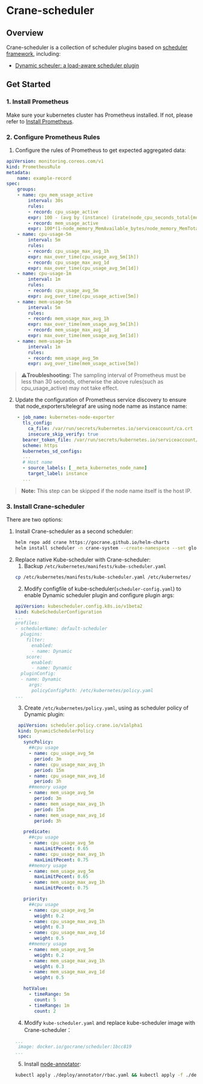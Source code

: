 # Crane-scheduler

## Overview
Crane-scheduler is a collection of scheduler plugins based on [scheduler framework](https://kubernetes.io/docs/concepts/scheduling-eviction/scheduling-framework/), including:

- [Dynamic scheuler: a load-aware scheduler plugin](doc/dynamic-scheduler.md)
## Get Started
### 1. Install Prometheus
Make sure your kubernetes cluster has Prometheus installed. If not, please refer to [Install Prometheus](https://github.com/gocrane/fadvisor/blob/main/README.md#prerequests).
### 2. Configure Prometheus Rules
1) Configure the rules of Prometheus to get expected aggregated data:
```yaml
apiVersion: monitoring.coreos.com/v1
kind: PrometheusRule
metadata:
    name: example-record
spec:
    groups:
    - name: cpu_mem_usage_active
        interval: 30s
        rules:
        - record: cpu_usage_active
        expr: 100 - (avg by (instance) (irate(node_cpu_seconds_total{mode="idle"}[30s])) * 100)
        - record: mem_usage_active
        expr: 100*(1-node_memory_MemAvailable_bytes/node_memory_MemTotal_bytes)
    - name: cpu-usage-5m
        interval: 5m
        rules:
        - record: cpu_usage_max_avg_1h
        expr: max_over_time(cpu_usage_avg_5m[1h])
        - record: cpu_usage_max_avg_1d
        expr: max_over_time(cpu_usage_avg_5m[1d])
    - name: cpu-usage-1m
        interval: 1m
        rules:
        - record: cpu_usage_avg_5m
        expr: avg_over_time(cpu_usage_active[5m])
    - name: mem-usage-5m
        interval: 5m
        rules:
        - record: mem_usage_max_avg_1h
        expr: max_over_time(mem_usage_avg_5m[1h])
        - record: mem_usage_max_avg_1d
        expr: max_over_time(mem_usage_avg_5m[1d])
    - name: mem-usage-1m
        interval: 1m
        rules:
        - record: mem_usage_avg_5m
        expr: avg_over_time(mem_usage_active[5m])
```
>**⚠️Troubleshooting:** The sampling interval of Prometheus must be less than 30 seconds, otherwise the above rules(such as cpu_usage_active) may not take effect.
2) Update the configuration of Prometheus service discovery to ensure that node_exporters/telegraf are using node name as instance name:
```yaml
    - job_name: kubernetes-node-exporter
      tls_config:
        ca_file: /var/run/secrets/kubernetes.io/serviceaccount/ca.crt
        insecure_skip_verify: true
      bearer_token_file: /var/run/secrets/kubernetes.io/serviceaccount/token
      scheme: https
      kubernetes_sd_configs:
      ...
      # Host name
      - source_labels: [__meta_kubernetes_node_name]
        target_label: instance
      ...
```
>**Note:** This step can be skipped if the node name itself is the host IP.
### 3. Install Crane-scheduler
There are two options:
1) Install Crane-scheduler as a second scheduler:
   ```bash
   helm repo add crane https://gocrane.github.io/helm-charts
   helm install scheduler -n crane-system --create-namespace --set global.prometheusAddr="REPLACE_ME_WITH_PROMETHEUS_ADDR" crane/scheduler
   ```
2) Replace native Kube-scheduler with Crane-scheduler:
   1) Backup `/etc/kubernetes/manifests/kube-scheduler.yaml`
   ```bash
   cp /etc/kubernetes/manifests/kube-scheduler.yaml /etc/kubernetes/
   ```
   2) Modify configfile of kube-scheduler(`scheduler-config.yaml`) to enable Dynamic scheduler plugin and configure plugin args:
   ```yaml
   apiVersion: kubescheduler.config.k8s.io/v1beta2
   kind: KubeSchedulerConfiguration
   ...
   profiles:
   - schedulerName: default-scheduler
     plugins:
       filter:
         enabled:
         - name: Dynamic
       score:
         enabled:
         - name: Dynamic
     pluginConfig:
     - name: Dynamic
        args:
         policyConfigPath: /etc/kubernetes/policy.yaml
   ...
   ```
   3) Create `/etc/kubernetes/policy.yaml`, using as scheduler policy of Dynamic plugin:
   ```yaml
    apiVersion: scheduler.policy.crane.io/v1alpha1
    kind: DynamicSchedulerPolicy
    spec:
      syncPolicy:
        ##cpu usage
        - name: cpu_usage_avg_5m
          period: 3m
        - name: cpu_usage_max_avg_1h
          period: 15m
        - name: cpu_usage_max_avg_1d
          period: 3h
        ##memory usage
        - name: mem_usage_avg_5m
          period: 3m
        - name: mem_usage_max_avg_1h
          period: 15m
        - name: mem_usage_max_avg_1d
          period: 3h

      predicate:
        ##cpu usage
        - name: cpu_usage_avg_5m
          maxLimitPecent: 0.65
        - name: cpu_usage_max_avg_1h
          maxLimitPecent: 0.75
        ##memory usage
        - name: mem_usage_avg_5m
          maxLimitPecent: 0.65
        - name: mem_usage_max_avg_1h
          maxLimitPecent: 0.75

      priority:
        ##cpu usage
        - name: cpu_usage_avg_5m
          weight: 0.2
        - name: cpu_usage_max_avg_1h
          weight: 0.3
        - name: cpu_usage_max_avg_1d
          weight: 0.5
        ##memory usage
        - name: mem_usage_avg_5m
          weight: 0.2
        - name: mem_usage_max_avg_1h
          weight: 0.3
        - name: mem_usage_max_avg_1d
          weight: 0.5

      hotValue:
        - timeRange: 5m
          count: 5
        - timeRange: 1m
          count: 2
   ```
   4) Modify `kube-scheduler.yaml` and replace kube-scheduler image with Crane-scheduler：
   ```yaml
   ...
    image: docker.io/gocrane/scheduler:1bcc819
   ...
   ```
   5) Install [node-annotator](deploy/annotator/deployment.yaml):
    ```bash
    kubectl apply ./deploy/annotator/rbac.yaml && kubectl apply -f ./deploy/annotator/deployment.yaml
    ```
